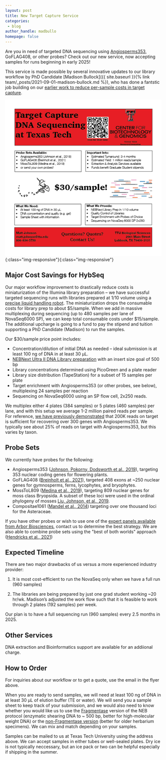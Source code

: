 ```yaml
---
layout: post
title: New Target Capture Service
categories:
 - blog
author_handle: madbullo
homepage: false
---
```


Are you in need of targeted DNA sequencing using [Angiosperms353](https://arborbiosci.com/products/targeted-ngs/mybaits-predesigned-kits/mybaits-expert-predesigned-panels/mybaits-expert-plant-angiosperms-353/), GoFLAG408, or other probes? Check out our new service, now accepting samples for runs beginning in early 2025!

This service is made possible by several innovative updates to our library workflow by PhD Candidate [Madison Bullock]({{ site.baseurl }}{% link team/_posts/2021-09-01-madison-bullock.md %}), who has done a fantstic job building on our [earlier work to reduce per-sample costs in target capture](http://127.0.0.1:4000/papers/paper/Hale_HybSeq_lowcost.html). 

![a](/assets/images/blog/HybSeqServiceFlyer.png){:class="img-responsive"}{:class="img-responsive"}

## Major Cost Savings for HybSeq

Our major workflow improvement to drastically reduce costs is miniaturization of the Illumina library preparation – we have successful targeted sequencing runs with libraries prepared at 1/10 volume using a [precise liquid handling robot](https://www.sptlabtech.com/products/mosquito/mosquito-hv-genomics). The miniaturization drops the consumable costs for library prep to about $5/sample. When we add in massive multiplexing during sequencing (up to 480 samples per lane of NovaSeq6000 SP), we can keep total consumable costs under $15/sample. The additional upcharge is going to a fund to pay the stipend and tuition supporting a PhD Candidate (Madison) to run the samples.  

Our $30/sample price point includes: 

- Concentration/dilution of initial DNA as needed – ideal submission is at least 100 ng of DNA in at least 30 µL.
- [NEBNext Ultra II DNA Library preparation](https://www.neb.com/en-us/products/e7645-nebnext-ultra-ii-dna-library-prep-kit-for-illumina) with an insert size goal of 500 bp
- Library concentrations determined using PicoGreen and a plate reader
- Library size distribution (TapeStation) for a subset of 15 samples per plate
- Target enrichment with Angiosperms353 (or other probes, see below), multiplexing 24 samples per reaction
- Sequencing on NovaSeq6000 using an SP flow cell, 2x250 reads. 

We multiplex either 4 plates (384 samples) or 5 plates (460 samples) per lane, and with this setup we average 1-2 million paired reads per sample. For reference, [we have previously demonstrated](https://bsapubs.onlinelibrary.wiley.com/doi/full/10.1002/aps3.11419) that 200K reads on target is sufficient for recovering over 300 genes with Angiosperms353. We typically see about 25% of reads on target with Angiosperms353, but this varies by taxon.

## Probe Sets 
We currently have probes for the following:

- Angiosperms353 ([Johnson, Pokorny, Dodsworth et al., 2019](https://academic.oup.com/sysbio/article/68/4/594/5237557)), targeting 353 nuclear coding genes for flowering plants. 
- GoFLAG408 ([Breinholt et al., 2021](https://bsapubs.onlinelibrary.wiley.com/doi/10.1002/aps3.11406)), targeted 408 exons at ~250 nuclear genes for gymnosperms, ferns, lycophytes, and bryophytes.
- MossToL809 ([Medina et al., 2019](https://onlinelibrary.wiley.com/doi/10.1111/jse.12516)), targeting 809 nuclear genes for moss class Bryopsida. A subset of these loci were used in the ordinal phylogeny of mosses [Liu, Johnson, et al., 2019](https://www.nature.com/articles/s41467-019-09454-w).
- Compositae1061 ([Mandel et al., 2014](https://bsapubs.onlinelibrary.wiley.com/doi/10.3732/apps.1300085)) targeting over one thousand loci for the Asteraceae.

If you have other probes or wish to use one of the [expert panels available from Arbor Biosciences](https://arborbiosci.com/products/targeted-ngs/mybaits-predesigned-kits/mybaits-expert-predesigned-panels/), contact us to determine the best strategy. We are also able to combine probe sets using the "best of both worlds" approach ([Hendricks et al., 2021](https://bsapubs.onlinelibrary.wiley.com/doi/10.1002/aps3.11438))

## Expected Timeline

There are two major drawbacks of us versus a more experienced industry provider: 

1. It is most cost-efficient to run the NovaSeq only when we have a full run (960 samples) 

2. The libraries are being prepared by just one grad student working ~20 hr/wk. Madison’s adjusted the work flow such that it is feasible to work through 2 plates (192 samples) per week. 

Our plan is to have a full sequencing run (960 samples) every 2.5 months in 2025.

## Other Services
DNA extraction and Bioinformatics support are available for an addiional charge.

## How to Order
For inquiries about our workflow or to get a quote, use the email in the flyer above. 

When you are ready to send samples, we will need at least 100 ng of DNA in at least 30 µL of elution buffer (TE or water). We will send you a sample sheet to keep track of your submission, and we would also need to know whether you would like us to use the [Fragmentase](https://www.neb.com/en-us/products/e6177-nebnext-ultra-ii-fs-dna-library-prep-with-sample-purification-beads) version of the NEB protocol (enzymatic shearing DNA to ~ 500 bp, better for high-molecular weight DNA) or the [non-Fragmentase version](https://www.neb.com/en-us/products/e7103-nebnext-ultra-ii-dna-library-prep-with-sample-purification-beads) (better for older herbarium specimens). We can mix and match depending on your samples.

Samples can be mailed to us at Texas Tech University using the address above. We can accept samples in either tubes or well-sealed plates. Dry ice is not typically neccessary, but an ice pack or two can be helpful especially if shipping in the summer.






